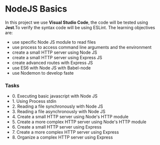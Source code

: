 <h1>NodeJS Basics</h1>

<p>In this project we use <strong>Visual Studio Code</strong>, the code will be tested using <strong>Jest</strong>.To verify the syntax code will be using ESLint. The learning objectives are:</p>
<ul>
    <li>use specific Node JS module to read files</li>
    <li>use process to access command line arguments and the environment</li>
    <li>create a small HTTP server using Node JS</li>
    <li>create a small HTTP server using Express JS</li>
    <li>create advanced routes with Express JS</li>
    <li>use ES6 with Node JS with Babel-node</li>
    <li>use Nodemon to develop faste</li>
</ul>
<h3>Tasks</h3>
<ul>
    <li>0. Executing basic javascript with Node JS</li>
    <li>1. Using Process stdin</li>
    <li>2. Reading a file synchronously with Node JS</li>
    <li>3. Reading a file asynchronously with Node JS</li>
    <li>4. Create a small HTTP server using Node's HTTP module</li>
    <li>5. Create a more complex HTTP server using Node's HTTP module</li>
    <li>6. Create a small HTTP server using Express</li>
    <li>7. Create a more complex HTTP server using Express</li>
    <li>8. Organize a complex HTTP server using Express</li>
</ul>